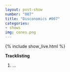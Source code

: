 ```yaml
---
layout: post-show
number: "007"
title: "Disconomics #007"
categories:
- shows
img: cones.png
---
```


{% include show_live.html %}

**Tracklisting**

1.  ...
